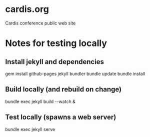 # cardis.org
Cardis conference public web site


# Notes for testing locally

## Install jekyll and dependencies
gem install github-pages jekyll bundler
bundle update
bundle install


## Build locally (and rebuild on change)
bundle exec jekyll build  --watch & 

## Test locally (spawns a web server) 
bundle exec jekyll serve

